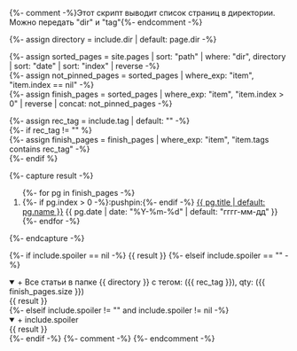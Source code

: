 {%- comment -%}Этот скрипт выводит список страниц в директории. Можно передать "dir" и "tag"{%- endcomment -%}

{%- assign directory = include.dir | default: page.dir -%}  

{%- assign sorted_pages = site.pages | sort: "path" | where: "dir",  directory | sort: "date" | sort: "index" | reverse -%}  
{%- assign not_pinned_pages = sorted_pages | where_exp: "item", "item.index == nil" -%}  
{%- assign finish_pages = sorted_pages | where_exp: "item", "item.index > 0" | reverse | concat: not_pinned_pages -%}  

{%- assign rec_tag = include.tag | default: "" -%}  
{%- if rec_tag != "" %}  
{%- assign finish_pages = finish_pages | where_exp: "item", "item.tags contains rec_tag" -%}  
{%- endif %}  

{%- capture result -%}
<ol reversed id="navigation">
{%- for pg in finish_pages -%}
  <li>{%- if pg.index > 0 -%}:pushpin:{%- endif -%}
    <a href="{{ pg.url | prepend: site.baseurl }}">{{ pg.title | default: pg.name }}</a> 
    <time class="shaded">{{ pg.date | date: "%Y-%m-%d" | default: "гггг-мм-дд" }}</time>
  </li>
{%- endfor -%}
</ol>
{%- endcapture -%}

{%- if include.spoiler == nil -%}
{{ result }}
{%- elseif include.spoiler == "" -%}
<details markdown="1" open><summary markdown="0">+ Все статьи в папке {{ directory }} с тегом: ({{ rec_tag }}), qty: ({{ finish_pages.size }})</summary>
{{ result }}
</details>
{%- elseif include.spoiler != "" and include.spoiler != nil -%}
<details markdown="1" open><summary markdown="0">+ include.spoiler</summary>
{{ result }}
</details>
{%- endif -%}
{%- comment -%}
{%- endcomment -%}
